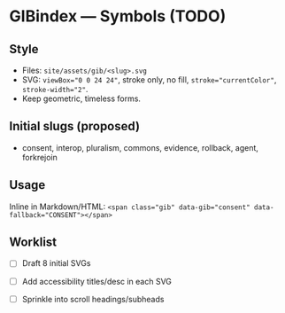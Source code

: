 <!-- status: stub; target: 150+ words -->
<!-- status: stub; target: 150+ words -->
<!-- status: stub; target: 150+ words -->
<!-- status: stub; target: 150+ words -->
# GIBindex — Symbols (TODO)

## Style
- Files: `site/assets/gib/<slug>.svg`
- SVG: `viewBox="0 0 24 24"`, stroke only, no fill, `stroke="currentColor"`, `stroke-width="2"`.
- Keep geometric, timeless forms.

## Initial slugs (proposed)
- consent, interop, pluralism, commons, evidence, rollback, agent, forkrejoin

## Usage
Inline in Markdown/HTML:
`<span class="gib" data-gib="consent" data-fallback="CONSENT"></span>`

## Worklist
- [ ] Draft 8 initial SVGs
- [ ] Add accessibility titles/desc in each SVG
- [ ] Sprinkle into scroll headings/subheads





